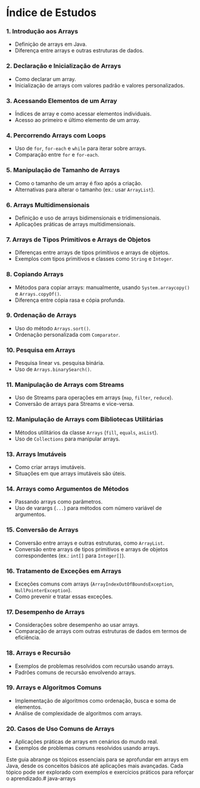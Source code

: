 # Índice de Estudos

### 1. **Introdução aos Arrays**

- Definição de arrays em Java.
- Diferença entre arrays e outras estruturas de dados.

### 2. **Declaração e Inicialização de Arrays**

- Como declarar um array.
- Inicialização de arrays com valores padrão e valores personalizados.

### 3. **Acessando Elementos de um Array**

- Índices de array e como acessar elementos individuais.
- Acesso ao primeiro e último elemento de um array.

### 4. **Percorrendo Arrays com Loops**

- Uso de `for`, `for-each` e `while` para iterar sobre arrays.
- Comparação entre `for` e `for-each`.

### 5. **Manipulação de Tamanho de Arrays**

- Como o tamanho de um array é fixo após a criação.
- Alternativas para alterar o tamanho (ex.: usar `ArrayList`).

### 6. **Arrays Multidimensionais**

- Definição e uso de arrays bidimensionais e tridimensionais.
- Aplicações práticas de arrays multidimensionais.

### 7. **Arrays de Tipos Primitivos e Arrays de Objetos**

- Diferenças entre arrays de tipos primitivos e arrays de objetos.
- Exemplos com tipos primitivos e classes como `String` e `Integer`.

### 8. **Copiando Arrays**

- Métodos para copiar arrays: manualmente, usando `System.arraycopy()` e `Arrays.copyOf()`.
- Diferença entre cópia rasa e cópia profunda.

### 9. **Ordenação de Arrays**

- Uso do método `Arrays.sort()`.
- Ordenação personalizada com `Comparator`.

### 10. **Pesquisa em Arrays**

- Pesquisa linear vs. pesquisa binária.
- Uso de `Arrays.binarySearch()`.

### 11. **Manipulação de Arrays com Streams**

- Uso de Streams para operações em arrays (`map`, `filter`, `reduce`).
- Conversão de arrays para Streams e vice-versa.

### 12. **Manipulação de Arrays com Bibliotecas Utilitárias**

- Métodos utilitários da classe `Arrays` (`fill`, `equals`, `asList`).
- Uso de `Collections` para manipular arrays.

### 13. **Arrays Imutáveis**

- Como criar arrays imutáveis.
- Situações em que arrays imutáveis são úteis.

### 14. **Arrays como Argumentos de Métodos**

- Passando arrays como parâmetros.
- Uso de varargs (`...`) para métodos com número variável de argumentos.

### 15. **Conversão de Arrays**

- Conversão entre arrays e outras estruturas, como `ArrayList`.
- Conversão entre arrays de tipos primitivos e arrays de objetos correspondentes (ex.: `int[]` para `Integer[]`).

### 16. **Tratamento de Exceções em Arrays**

- Exceções comuns com arrays (`ArrayIndexOutOfBoundsException`, `NullPointerException`).
- Como prevenir e tratar essas exceções.

### 17. **Desempenho de Arrays**

- Considerações sobre desempenho ao usar arrays.
- Comparação de arrays com outras estruturas de dados em termos de eficiência.

### 18. **Arrays e Recursão**

- Exemplos de problemas resolvidos com recursão usando arrays.
- Padrões comuns de recursão envolvendo arrays.

### 19. **Arrays e Algoritmos Comuns**

- Implementação de algoritmos como ordenação, busca e soma de elementos.
- Análise de complexidade de algoritmos com arrays.

### 20. **Casos de Uso Comuns de Arrays**

- Aplicações práticas de arrays em cenários do mundo real.
- Exemplos de problemas comuns resolvidos usando arrays.

Este guia abrange os tópicos essenciais para se aprofundar em arrays em Java, desde os conceitos básicos até aplicações
mais avançadas. Cada tópico pode ser explorado com exemplos e exercícios práticos para reforçar o aprendizado.#   j a v a - a r r a y s  
 